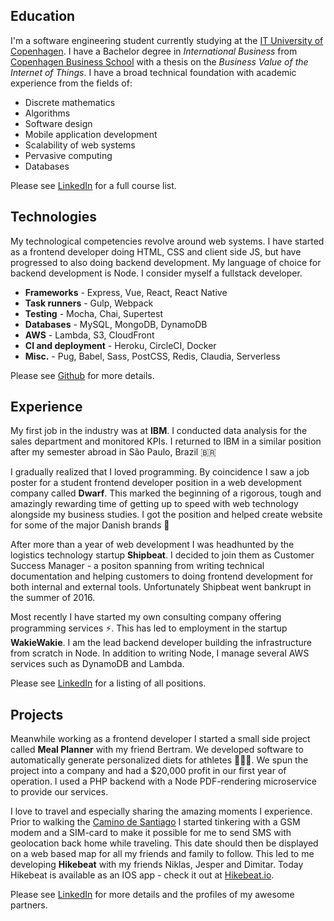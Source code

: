## Education
I'm a software engineering student currently studying at the [IT University of Copenhagen](http://itu.dk). I have a Bachelor degree in *International Business* from [Copenhagen Business School](http://cbs.dk) with a thesis on the *Business Value of the Internet of Things*. I have a broad technical foundation with academic experience from the fields of:

- Discrete mathematics 
- Algorithms 
- Software design 
- Mobile application development
- Scalability of web systems
- Pervasive computing
- Databases 

Please see [LinkedIn](https://www.linkedin.com/in/theodor-c-listov-lindekaer-3289833b) for a full course list.

## Technologies
My technological competencies revolve around web systems. I have started as a frontend developer doing HTML, CSS and client side JS, but have progressed to also doing backend development. My language of choice for backend development is Node. I consider myself a fullstack developer.

- **Frameworks** - Express, Vue, React, React Native
- **Task runners** - Gulp, Webpack
- **Testing** - Mocha, Chai, Supertest
- **Databases** - MySQL, MongoDB, DynamoDB
- **AWS** - Lambda, S3, CloudFront
- **CI and deployment** - Heroku, CircleCI, Docker
- **Misc.** - Pug, Babel, Sass, PostCSS, Redis, Claudia, Serverless 

Please see [Github](https://github.com/lindekaer) for more details.

## Experience
My first job in the industry was at **IBM**. I conducted data analysis for the sales department and monitored KPIs. I returned to IBM in a similar position after my semester abroad in São Paulo, Brazil 🇧🇷

I gradually realized that I loved programming. By coincidence I saw a job poster for a student frontend developer position in a web development company called **Dwarf**. This marked the beginning of a rigorous, tough and amazingly rewarding time of getting up to speed with web technology alongside my business studies. I got the position and helped create website for some of the major Danish brands 🚀

After more than a year of web development I was headhunted by the logistics technology startup **Shipbeat**. I decided to join them as Customer Success Manager - a positon spanning from writing technical documentation and helping customers to doing frontend development for both internal and external tools. Unfortunately Shipbeat went bankrupt in the summer of 2016.

Most recently I have started my own consulting company offering programming services ⚡️. This has led to employment in the startup **WakieWakie**. I am the lead backend developer building the infrastructure from scratch in Node. In addition to writing Node, I manage several AWS services such as DynamoDB and Lambda.

Please see [LinkedIn](https://www.linkedin.com/in/theodor-c-listov-lindekaer-3289833b) for a listing of all positions.

## Projects
Meanwhile working as a frontend developer I started a small side project called **Meal Planner** with my friend Bertram. We developed software to automatically generate personalized diets for athletes 🍇🍉🍌. We spun the project into a company and had a $20,000 profit in our first year of operation. I used a PHP backend with a Node PDF-rendering microservice to provide our services.

I love to travel and especially sharing the amazing moments I experience. Prior to walking the [Camino de Santiago](http://lindekaer.com/camino-de-santiago.html) I started tinkering with a GSM modem and a SIM-card to make it possible for me to send SMS with geolocation back home while traveling. This date should then be displayed on a web based map for all my friends and family to follow. This led to me developing **Hikebeat** with my friends Niklas, Jesper and Dimitar. Today Hikebeat is available as an IOS app - check it out at [Hikebeat.io](https://hikebeat.io). 

Please see [LinkedIn](https://www.linkedin.com/in/theodor-c-listov-lindekaer-3289833b) for more details and the profiles of my awesome partners.
